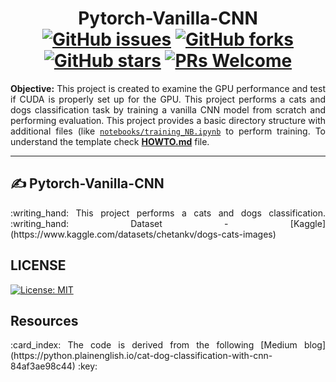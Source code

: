 <h1 align = "center">
  Pytorch-Vanilla-CNN <br>
  <a href="https://github.com/m-np/pytorch-vanilla-cnn/issues"><img alt="GitHub issues" src="https://img.shields.io/github/issues/m-np/pytorch-vanilla-cnn?logo=git&style=plastic"></a>
  <a href="https://github.com/m-np/pytorch-vanilla-cnn/network"><img alt="GitHub forks" src="https://img.shields.io/github/forks/m-np/pytorch-vanilla-cnn?style=plastic&logo=github"></a>
  <a href="https://github.com/m-np/pytorch-vanilla-cnn/stargazers"><img alt="GitHub stars" src="https://img.shields.io/github/stars/m-np/pytorch-vanilla-cnn?style=plastic&logo=github"></a>
  <a href="https://makeapullrequest.com/"><img alt="PRs Welcome" src="https://img.shields.io/badge/PRs-welcome-brightgreen.svg?style=plastic&logo=open-source-initiative"></a>
</h1>

<div align = "justify">

**Objective:** This project is created to examine the GPU performance and test if CUDA is properly set up for the GPU. This project performs a cats and dogs classification task by training a vanilla CNN model from scratch and performing evaluation. This project provides a basic directory structure with additional files (like [`notebooks/training_NB.ipynb`](./notebooks/training_NB.ipynb) to perform training. To understand the template check [**HOWTO.md**](./HOWTO.md) file.

---

</div>

## :writing_hand: Pytorch-Vanilla-CNN

<p align = "justify">:writing_hand: This project performs a cats and dogs classification. :writing_hand: Dataset - [Kaggle](https://www.kaggle.com/datasets/chetankv/dogs-cats-images) </p>

## LICENSE 

[![License: MIT](https://img.shields.io/badge/License-MIT-yellow.svg)](./LICENSE)


## Resources

<p align = "justify">:card_index: The code is derived from the following [Medium blog](https://python.plainenglish.io/cat-dog-classification-with-cnn-84af3ae98c44) :key:</p>
